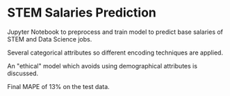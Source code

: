 # STEM Salaries Prediction

Jupyter Notebook to preprocess and train model to predict base salaries of STEM and Data Science jobs. 

Several categorical attributes so different encoding techniques are applied.

An "ethical" model which avoids using demographical attributes is discussed.

Final MAPE of 13% on the test data.
